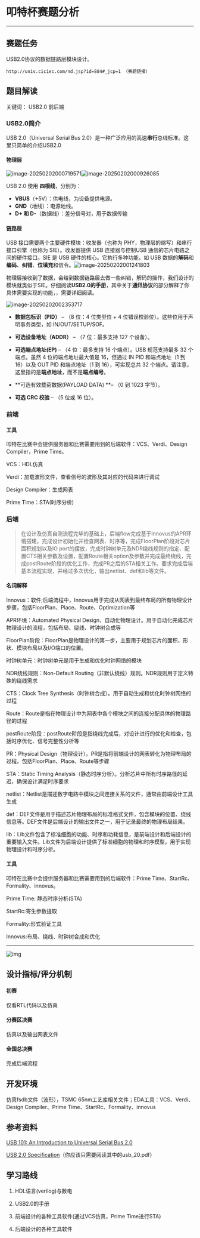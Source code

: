 # 叩特杯赛题分析
---
## 赛题任务
USB2.0协议的数据链路层模块设计。
```
http://univ.ciciec.com/nd.jsp?id=884#_jcp=1 （赛题链接）
```
## 题目解读
关键词： USB2.0 前后端

### USB2.0简介

USB 2.0（Universal Serial Bus 2.0）是一种广泛应用的高速**串行**总线标准。这里只简单的介绍USB2.0

#### 物理层

![image-20250202000719571](https://image.200502.xyz/i/2025/02/02/53vrs-0.webp)![image-20250202000926085](https://image.200502.xyz/i/2025/02/02/5hw1o-0.webp)

USB 2.0 使用 **四根线**，分别为：

- **VBUS**（+5V）：供电线，为设备提供电源。
- **GND**（地线）：电源地线。
- **D+ 和 D-**（数据线）：差分信号对，用于数据传输

#### 链路层

USB 接口需要两个主要硬件模块：收发器（也称为 PHY，物理层的缩写）和串行接口引擎（也称为 SIE）。收发器提供 USB 连接器与控制USB 通信的芯片电路之间的硬件接口。SIE 是 USB 硬件的核心。它执行多种功能，如 USB 数据的**解码**和**编码**、**纠错**、**位填充**和信令。![image-20250202001241803](https://image.200502.xyz/i/2025/02/02/7dh51-0.webp)

物理层接收到了数据，会给到数据链路层去做一些纠错，解码的操作，我们设计的模块就类似于SIE。仔细阅读**USB2.0的手册**，其中关于**通讯协议**的部分解释了你具体需要实现的功能，，需要详细阅读。

![image-20250202002353717](https://image.200502.xyz/i/2025/02/02/dzthv-0.webp)

- **数据包标识（PID）** – （8 位：4 位类型位 + 4 位错误校验位）。这些位用于声明事务类型，如 IN/OUT/SETUP/SOF。

- **可选设备地址（ADDR）** – （7 位：最多支持 127 个设备）。

- **可选端点地址(EP)** – （4 位：最多支持 16 个端点）。USB 规范支持最多 32 个端点。虽然 4 位的端点地址最大值是 16，但通过 IN PID 和端点地址（1 到 16）以及 OUT PID 和端点地址（1 到 16），可实现总共 32 个端点。请注意，这里指的是**端点地址**，而不是**端点编号**。

- **可选有效载荷数据(PAYLOAD DATA) **– （0 到 1023 字节）。

- **可选 CRC 校验** – （5 位或 16 位）。

  

### 前端

#### 工具

叩特在比赛中会提供服务器和比赛需要用到的后端软件：VCS、Verdi、Design Compiler，Prime Time。

VCS：HDL仿真

Verdi：加载波形文件，查看信号的波形及其对应的代码来进行调试

Design Compiler：生成网表

Prime Time：STA(时序分析)

### 后端

> 在设计及仿真自测流程完毕的基础上，后端flow完成基于Innovus的APR环境搭建，完成设计初始化并检查网表、时序等，完成FloorPlan阶段对芯片面积规划以及IO port的摆放，完成时钟树单元及NDR绕线规则的指定、配置CTS相关参数及设置，配置Route相关option及参数并完成最终绕线，完成postRoute阶段的优化工作，完成PR之后的STA相关工作。要求完成后端基本流程实现，并经过多次优化，输出netlist、def和lib等文件。

#### 名词解释

Innovus：软件;后端流程中，Innovus用于完成从网表到最终布局的所有物理设计步骤，包括FloorPlan、Place、Route、Optimization等

APR环境：Automated Physical Design，自动化物理设计。用于自动化完成芯片物理设计的流程，包括布局、绕线、时钟树合成等

FloorPlan阶段：FloorPlan是物理设计的第一步，主要用于规划芯片的面积、形状、模块布局以及I/O端口的位置。

时钟树单元：时钟树单元是用于生成和优化时钟网络的模块

NDR绕线规则：Non-Default Routing（非默认绕线）规则。NDR规则用于定义特殊的绕线需求

CTS：Clock Tree Synthesis（时钟树合成）。用于自动生成和优化时钟树网络的过程

Route：Route是指在物理设计中为网表中各个模块之间的连接分配具体的物理路径的过程

postRoute阶段：postRoute阶段是指绕线完成后，对设计进行的优化和检查，包括时序优化、信号完整性分析等

PR：Physical Design（物理设计）。PR是指将前端设计的网表转化为物理布局的过程，包括FloorPlan、Place、Route等步骤

STA：Static Timing Analysis（静态时序分析）。分析芯片中所有时序路径的延迟，确保设计满足时序要求

netlist：Netlist是描述数字电路中模块之间连接关系的文件，通常由前端设计工具生成

def：DEF文件是用于描述芯片物理布局的标准格式文件，包含模块的位置、绕线信息等。DEF文件是后端设计的输出文件之一，用于记录最终的物理布局结果。

lib：Lib文件包含了标准细胞的功能、时序和功耗信息，是前端设计和后端设计的重要输入文件。Lib文件为后端设计提供了标准细胞的物理和时序模型，用于实现物理设计和时序分析。

#### 工具

叩特在比赛中会提供服务器和比赛需要用到的后端软件：Prime Time、StartRc、Formality、innovus。

Prime Time: 静态时序分析(STA)

StartRc:寄生参数提取

Formality:形式验证工具

Innovus:布局、绕线、时钟树合成和优化

---

![img](https://i-blog.csdnimg.cn/blog_migrate/8c4ed8ef77063848413bfec9c16ee522.png)

## 设计指标/评分机制

#### 初赛

仅看RTL代码以及仿真

#### 分赛区决赛

仿真以及输出网表文件

#### 全国总决赛

完成后端流程

## 开发环境

仿真fsdb文件（波形），TSMC 65nm工艺库相关文件；EDA工具：VCS、Verdi、Design Compiler、Prime Time、StartRc、Formality、innovus

## 参考资料
[USB 101: An Introduction to Universal Serial Bus 2.0](https://www.infineon.com/dgdl/Infineon-AN57294_USB_101_An_Introduction_to_Universal_Serial_Bus_2.0-ApplicationNotes-v09_00-EN.pdf?fileId=8ac78c8c7cdc391c017d072d8e8e5256)

[USB 2.0 Specification](https://www.usb.org/document-library/usb-20-specification)（你应该只需要阅读其中的usb_20.pdf）

## 学习路线

1. HDL语言(verilog)与数电

2. USB2.0的手册

3. 前端设计的各种工具软件(通过VCS仿真，Prime Time进行STA)

3. 后端设计的各种工具软件

